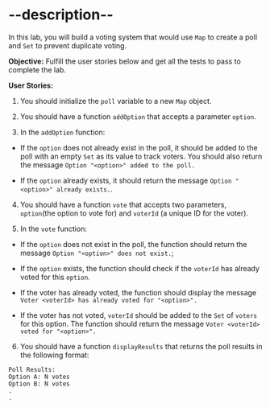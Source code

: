 # --description--

In this lab, you will build a voting system that would use `Map` to create a poll and `Set` to prevent duplicate voting.

**Objective:** Fulfill the user stories below and get all the tests to pass to complete the lab. 

**User Stories:**

1. You should initialize the `poll` variable to a new `Map` object.
   
2. You should have a function `addOption` that accepts a parameter `option`.
   
3. In the `addOption` function:
 
- If the `option` does not already exist in the poll, it should be added to the poll with an empty `Set` as its value to track voters. You should also return the message `Option "<option>" added to the poll.`

- If the `option` already exists, it should return the message `Option "<option>" already exists.`.

4. You should have a function `vote` that accepts two parameters, `option`(the option to vote for) and `voterId` (a unique ID for the voter).

5. In the `vote` function:
   
- If the `option` does not exist in the poll, the function should return the message `Option "<option>" does not exist.`;

- If the `option` exists, the function should check if the `voterId` has already voted for this `option`.

- If the voter has already voted, the function should display the message `Voter <voterId> has already voted for "<option>".`

- If the voter has not voted, `voterId` should be added to the `Set` of `voters` for this option. The function should return the message  `Voter <voterId> voted for "<option>".`

6. You should have a function `displayResults` that returns the poll results in the following format:

```
Poll Results:
Option A: N votes
Option B: N votes
.
.
```